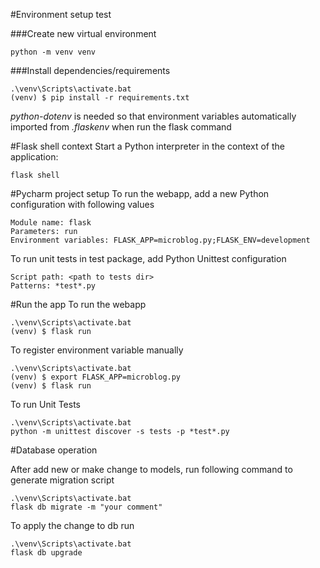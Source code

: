 #Environment setup
test

###Create new virtual environment
```
python -m venv venv
```
###Install dependencies/requirements
```
.\venv\Scripts\activate.bat
(venv) $ pip install -r requirements.txt
```
_python-dotenv_ is needed so that environment variables automatically imported from _.flaskenv_ 
when run the flask command

#Flask shell context
Start a Python interpreter in the context of the application:
```
flask shell
```

#Pycharm project setup
To run the webapp, add a new Python configuration with following values
```
Module name: flask
Parameters: run
Environment variables: FLASK_APP=microblog.py;FLASK_ENV=development
```
To run unit tests in test package, add Python Unittest configuration
```
Script path: <path to tests dir>
Patterns: *test*.py
```

#Run the app
To run the webapp
```
.\venv\Scripts\activate.bat
(venv) $ flask run
```

To register environment variable manually
```
.\venv\Scripts\activate.bat
(venv) $ export FLASK_APP=microblog.py
(venv) $ flask run
```

To run Unit Tests
```
.\venv\Scripts\activate.bat
python -m unittest discover -s tests -p *test*.py
```

#Database operation

After add new or make change to models, run following command to generate migration script
```
.\venv\Scripts\activate.bat
flask db migrate -m "your comment"
```

To apply the change to db run
```
.\venv\Scripts\activate.bat
flask db upgrade
```
